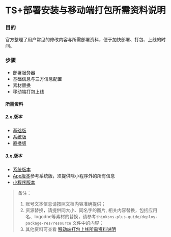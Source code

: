 # TS+部署安装与移动端打包所需资料说明


### 目的

官方整理了用户常见的修改内容与所需部署资料，便于加快部署、打包、上线的时间。

###  步骤

- 部署服务器
- 基础信息与三方信息配置
- 素材替换
- 移动端打包上线

    
    
#### 所需资料

##### 2.x 版本

-  [基础版](./for-basic-version.docx)
-  [系统版](./for-system-version.docx)
-  [直播版](./for-live-version.docx)




##### 3.x 版本

-  [系统版本](./for-ts3-system-version.docx)
-  [App版本](./for-ts3-miniprogram-version.docx)参考系统版，须提供除小程序外的所有信息
-  [小程序版本](./for-ts3-miniprogram-version.docx)
 


> 备注：
> 
> 1. 账号文本信息请按照文档内容准确提供；
> 2. 资源替换，请提供同大小、同名字的图片, 相关内容替换，包括应用名、logodne等素材的替换，请参考`thinksns-plus-guide/deploy-package-res/resource` 文件中的内容；
> 3. 其他资料可查看 [移动端打包上线所需资料说明](./技术文档/Android-Platform/document/tutorial/AppPackageInfoTutorial.md)